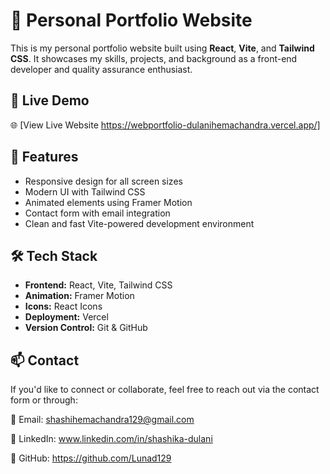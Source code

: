 # 💼 Personal Portfolio Website

This is my personal portfolio website built using **React**, **Vite**, and **Tailwind CSS**. It showcases my skills, projects, and background as a front-end developer and quality assurance enthusiast.

## 🔗 Live Demo

🌐 [View Live Website https://webportfolio-dulanihemachandra.vercel.app/]

## 📂 Features

- Responsive design for all screen sizes
- Modern UI with Tailwind CSS
- Animated elements using Framer Motion
- Contact form with email integration
- Clean and fast Vite-powered development environment

## 🛠 Tech Stack

- **Frontend:** React, Vite, Tailwind CSS
- **Animation:** Framer Motion
- **Icons:** React Icons
- **Deployment:** Vercel
- **Version Control:** Git & GitHub

## 📫 Contact
If you'd like to connect or collaborate, feel free to reach out via the contact form or through:

📧 Email: shashihemachandra129@gmail.com

💼 LinkedIn: www.linkedin.com/in/shashika-dulani

🐙 GitHub: https://github.com/Lunad129



